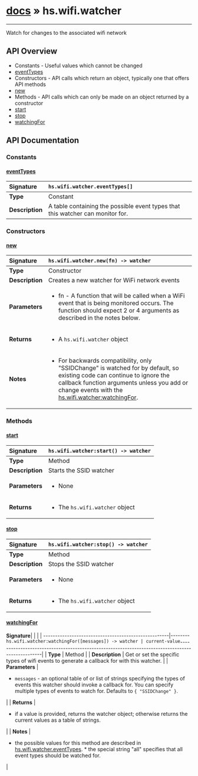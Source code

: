# [docs](index.md) » hs.wifi.watcher
---

Watch for changes to the associated wifi network

## API Overview
* Constants - Useful values which cannot be changed
 * [eventTypes](#eventtypes)
* Constructors - API calls which return an object, typically one that offers API methods
 * [new](#new)
* Methods - API calls which can only be made on an object returned by a constructor
 * [start](#start)
 * [stop](#stop)
 * [watchingFor](#watchingfor)

## API Documentation

### Constants

#### [eventTypes](#eventtypes)
| <span style="float: left;">**Signature**</span> | <span style="float: left;">`hs.wifi.watcher.eventTypes[]` </span>                                                          |
| -----------------------------------------------------|---------------------------------------------------------------------------------------------------------|
| **Type**                                             | Constant |
| **Description**                                      | A table containing the possible event types that this watcher can monitor for. |

### Constructors

#### [new](#new)
| <span style="float: left;">**Signature**</span> | <span style="float: left;">`hs.wifi.watcher.new(fn) -> watcher` </span>                                                          |
| -----------------------------------------------------|---------------------------------------------------------------------------------------------------------|
| **Type**                                             | Constructor |
| **Description**                                      | Creates a new watcher for WiFi network events |
| **Parameters**                                       | <ul><li>fn - A function that will be called when a WiFi event that is being monitored occurs. The function should expect 2 or 4 arguments as described in the notes below.</li></ul> |
| **Returns**                                          | <ul><li>A <code>hs.wifi.watcher</code> object</li></ul> |
| **Notes**                                            | <ul><li>For backwards compatibility, only "SSIDChange" is watched for by default, so existing code can continue to ignore the callback function arguments unless you add or change events with the <a href="#watchingFor">hs.wifi.watcher:watchingFor</a>.</li></ul> |

### Methods

#### [start](#start)
| <span style="float: left;">**Signature**</span> | <span style="float: left;">`hs.wifi.watcher:start() -> watcher` </span>                                                          |
| -----------------------------------------------------|---------------------------------------------------------------------------------------------------------|
| **Type**                                             | Method |
| **Description**                                      | Starts the SSID watcher |
| **Parameters**                                       | <ul><li>None</li></ul> |
| **Returns**                                          | <ul><li>The <code>hs.wifi.watcher</code> object</li></ul> |

#### [stop](#stop)
| <span style="float: left;">**Signature**</span> | <span style="float: left;">`hs.wifi.watcher:stop() -> watcher` </span>                                                          |
| -----------------------------------------------------|---------------------------------------------------------------------------------------------------------|
| **Type**                                             | Method |
| **Description**                                      | Stops the SSID watcher |
| **Parameters**                                       | <ul><li>None</li></ul> |
| **Returns**                                          | <ul><li>The <code>hs.wifi.watcher</code> object</li></ul> |

#### [watchingFor](#watchingfor)
| <span style="float: left;">**Signature**</span> | <span style="float: left;">`hs.wifi.watcher:watchingFor([messages]) -> watcher | current-value` </span>                                                          |
| -----------------------------------------------------|---------------------------------------------------------------------------------------------------------|
| **Type**                                             | Method |
| **Description**                                      | Get or set the specific types of wifi events to generate a callback for with this watcher. |
| **Parameters**                                       | <ul><li><code>messages</code> - an optional table of or list of strings specifying the types of events this watcher should invoke a callback for.  You can specify multiple types of events to watch for. Defaults to <code>{ "SSIDChange" }</code>.</li></ul> |
| **Returns**                                          | <ul><li>if a value is provided, returns the watcher object; otherwise returns the current values as a table of strings.</li></ul> |
| **Notes**                                            | <ul><li>the possible values for this method are described in <a href="#eventTypes">hs.wifi.watcher.eventTypes</a>. * the special string "all" specifies that all event types should be watched for.</li></ul> |


